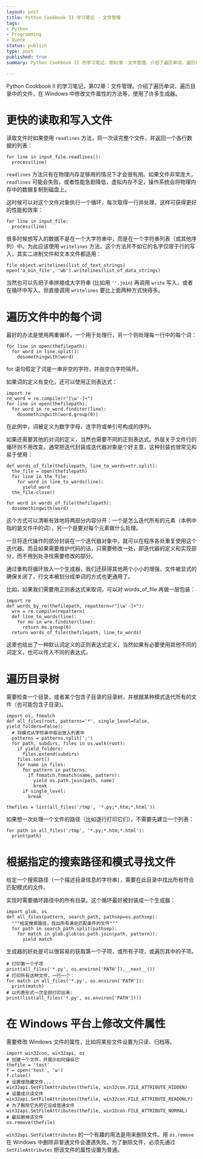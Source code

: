 ```yaml
---
layout: post
title: Python Cookbook II 学习笔记 - 文件管理
tags:
- Python
- Programming
- Quote
status: publish
type: post
published: true
summary: Python Cookbook II 的学习笔记，第02章：文件管理。介绍了遍历单词，遍历目录中的文件，在 Windows 中修改文件属性的方法等，使用了许多生成器。

---
```


<link rel="stylesheet" href="http://yandex.st/highlightjs/6.1/styles/default.min.css">
<script src="http://yandex.st/highlightjs/6.1/highlight.min.js"></script>
<script>
hljs.tabReplace = ' ';
hljs.initHighlightingOnLoad();
</script>





Python Cookbook II 的学习笔记，第02章：文件管理。介绍了遍历单词，遍历目录中的文件，在 Windows 中修改文件属性的方法等，使用了许多生成器。

# 更快的读取和写入文件

读取文件时如果使用 `readlines` 方法，将一次读完整个文件，并返回一个各行数据的列表：

    for line in input_file.readlines():
      process(line)

`readlines` 方法只有在物理内存足够用的情况下才会很有用。如果文件非常庞大，`readlines` 可能会失败，或者性能急剧降低，虚拟内存不足，操作系统会将物理内存中的数据复制到磁盘上。

这时候可以对这个文件对象执行一个循环，每次取得一行并处理，这样可获得更好的性能和效率：

    for line in input_file:
      process(line)

很多时候想写入的数据不是在一个大字符串中，而是在一个字符串列表（或其他序列）中。为此应该使用 `writelines` 方法，这个方法并不如它的名字仅限于行的写入，其实二进制文件和文本文件都适用：

    file_object.writelines(list_of_text_strings)
    open('a_bin_file', 'wb').writelines(list_of_data_strings)

当然也可以先把子串拼接成大字符串 (比如用 `''.join`) 再调用 `write` 写入，或者在循环中写入，但直接调用 `writelines` 要比上面两种方式快得多。





# 遍历文件中的每个词

最好的办法是使用两重循环，一个用于处理行，另一个则处理每一行中的每个词：
    
    for line in open(thefilepath):
      for word in line.split():
        dosomethingwith(word)

for 语句假定了词是一串非空的字符，并由空白字符隔开。

如果词的定义有变化，还可以使用正则表达式：

    import re
    re_word = re.compile(r"[\w'-]+")
    for line in open(thefilepath):
      for word in re_word.finditer(line):
        dosomethingwith(word.group(0))

在此例中，词被定义为数字字母，连字符或单引号构成的序列。

如果还需要其他的对词的定义，当然也需要不同的正则表达式。外层关于文件行的循环则不用改变。通常把迭代封装成迭代器对象是个好主意，这种封装也很常见和易于使用：

    def words_of_file(thefilepath, line_to_words=str.split):
      the_file = open(thefilepath)
      for line in the_file:
        for word in line_to_words(line):
          yield word
      the_file.close()
    
    for word in words_of_file(thefilepath):
      dosomethingwith(word)

这个方式可以清晰有效地将两部分内容分开：一个是怎么迭代所有的元素（本例中指的是文件中的词），另一个是要对每个元素做什么处理。

一旦将迭代操作的部分封装在一个迭代器对象中，就可以在程序各处重复使用这个迭代器。而且如果需要维护代码的话，只需要修改一处，即迭代器的定义和实现部分，而不用到处寻找需要修改的部分。

通过重构将循环放入一个生成器，我们还获得其他两个小小的增强，文件被显式的确保关闭了，行文本被划分成单词的方式也更通用了。

比如，如果我们需要用正则表达式来取词，可以对 words_of_file 再做一层包装：

    import re
    def words_by_re(thefilepath, repattern=r"[\w'-]+"):
      wre = re.compile(repattern)
      def line_to_words(line):
        for mo in wre.finditer(line):
          return mo.group(0)
      return words_of_file(thefilepath, line_to_words)

这里也给出了一种默认词定义的正则表达式定义，当然如果有必要使用其他不同的词定义，也可以传入不同的表达式。





# 遍历目录树

需要检查一个目录，或者某个包含子目录的目录树，并根据某种模式迭代所有的文件（也可能包含子目录)。

    import os, fnmatch
    def all_files(root, patterns='*', single_level=False, yield_folders=False):
      # 将模式从字符串中取出放入列表中
      patterns = patterns.split(';')
      for path, subdirs, files in os.walk(root):
        if yield_folders:
          files.extend(subdirs)
        files.sort()
        for name in files:
          for pattern in patterns:
            if fnmatch.fnmatch(name, pattern):
              yield os.path.join(path, name)
              break
          if single_level:
            break
    
    thefiles = list(all_files('/tmp', '*.py;*.htm;*.html'))

如果想一次处理一个文件的路径（比如逐行打印它们），不需要先建立一个列表：

    for path in all_files('/tmp', '*.py;*.htm;*.html'):
      print(path)





# 根据指定的搜索路径和模式寻找文件

给定一个搜索路径（一个描述目录信息的字符串），需要在此目录中找出所有符合匹配模式的文件。

实现时需要循环路径中的所有目录。这个循环最好被封装成一个生成器：

    import glob, os
    def all_files(pattern, search_path, pathsep=os.pathsep):
      """给定搜索路径，找出所有满足匹配条件的文件"""
      for path in search_path.split(pathsep):
        for match in glob.glob(os.path.join(path, pattern)):
          yield match

生成器的好处是可以很容易的获取第一个子项，或所有子项，或遍历其中的子项。

    # 打印第一个子项
    print(all_files('*.py', os.environ['PATH']).__next__())
    # 打印所有这种文件，一行一个：
    for match in all_files('*.py', os.environ['PATH']):
      print(match)
    # 以列表形式一次全部打印出来:
    print(list(all_files('*.py', os.environ['PATH'])))
    




# 在 Windows 平台上修改文件属性

需要修改 Windows 文件的属性，比如将某些文件设置为只读、归档等。

    import win32con, win32api, os
    # 创建一个文件，并展示如何操纵它
    thefile = 'test'
    f = open('test', 'w')
    f.close()
    # 设置成隐藏文件...：
    win32api.SetFileAttributes(thefile, win32con.FILE_ATTRIBUTE_HIDDEN)
    # 设置成只读文件
    win32api.SetFileAttributes(thefile, win32con.FILE_ATTRIBUTE_READONLY)
    # 为了刪除它先把它设成普通文件
    win32api.SetFileAttributes(thefile, win32con.FILE_ATTRIBUTE_NORMAL)
    # 最后删掉该文件
    os.remove(thefile)

`win32api.SetFileAttributes` 的一个有趣的用法是用来删除文件。用 `os.remove` 在 Windows 中删除非普通文件会遭遇失败。为了删除文件，必须先通过 `SetFileAttributes` 把该文件的属性设置为普通。

